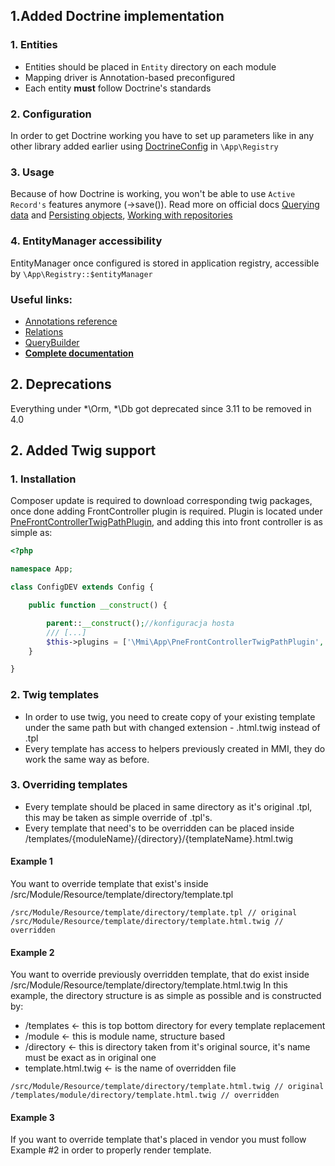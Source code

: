 ## 1.Added Doctrine implementation
### 1. Entities
* Entities should be placed in `Entity` directory on each module
* Mapping driver is Annotation-based preconfigured
* Each entity **must** follow Doctrine's standards

### 2. Configuration
In order to get Doctrine working you have to set up parameters like in any other library added earlier using [DoctrineConfig](/src/Mmi/Doctrine/DoctrineConfig.php) in `\App\Registry`

### 3. Usage
Because of how Doctrine is working, you won't be able to use `Active Record's` features anymore (->save()).
Read more on official docs [Querying data](https://www.doctrine-project.org/projects/doctrine-orm/en/2.7/reference/working-with-objects.html#querying) and [Persisting objects](https://www.doctrine-project.org/projects/doctrine-orm/en/2.7/reference/working-with-objects.html#persisting-entities), [Working with repositories](https://www.doctrine-project.org/projects/doctrine-orm/en/2.7/tutorials/getting-started.html#entity-repositories)

### 4. EntityManager accessibility
EntityManager once configured is stored in application registry, accessible by `\App\Registry::$entityManager`

### Useful links:
* [Annotations reference](https://www.doctrine-project.org/projects/doctrine-orm/en/2.7/reference/annotations-reference.html)
* [Relations](https://www.doctrine-project.org/projects/doctrine-orm/en/2.7/reference/association-mapping.html#association-mapping)
* [QueryBuilder](https://www.doctrine-project.org/projects/doctrine-orm/en/2.7/reference/query-builder.html#the-querybuilder)
* **[Complete documentation](https://www.doctrine-project.org/projects/doctrine-orm/en/2.7/tutorials/getting-started.html#getting-started-with-doctrine)**

## 2. Deprecations
Everything under *\Orm, *\Db got deprecated since 3.11 to be removed in 4.0


## 2. Added Twig support
### 1. Installation
Composer update is required to download corresponding twig packages, once done adding FrontController plugin is required.
Plugin is located under [PneFrontControllerTwigPathPlugin](/src/Mmi/App/PneFrontControllerTwigPathPlugin.php), and adding this into front controller is as simple as:
```php
<?php

namespace App;

class ConfigDEV extends Config {

    public function __construct() {

        parent::__construct();//konfiguracja hosta
        /// [...]
        $this->plugins = ['\Mmi\App\PneFrontControllerTwigPathPlugin', ...];
    }

}

```
### 2. Twig templates
* In order to use twig, you need to create copy of your existing template under the same path but with changed extension - .html.twig instead of .tpl
* Every template has access to helpers previously created in MMI, they do work the same way as before.
### 3. Overriding templates
* Every template should be placed in same directory as it's original .tpl, this may be taken as simple override of .tpl's.
* Every template that need's to be overridden can be placed inside /templates/{moduleName}/{directory}/{templateName}.html.twig
#### Example 1
You want to override template that exist's inside /src/Module/Resource/template/directory/template.tpl
```
/src/Module/Resource/template/directory/template.tpl // original
/src/Module/Resource/template/directory/template.html.twig // overridden
```

#### Example 2
You want to override previously overridden template, that do exist inside /src/Module/Resource/template/directory/template.html.twig
In this example, the directory structure is as simple as possible and is constructed by:
* /templates <- this is top bottom directory for every template replacement
* /module <- this is module name, structure based
* /directory <- this is directory taken from it's original source, it's name must be exact as in original one
* template.html.twig <- is the name of overridden file
```
/src/Module/Resource/template/directory/template.html.twig // original
/templates/module/directory/template.html.twig // overridden
```

#### Example 3
If you want to override template that's placed in vendor you must follow Example #2 in order to properly render template.
